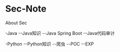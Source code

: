 # Sec-Note
About Sec

-Java
--Java知识
--Java Spring Boot
--Java代码审计

-Python
--Python知识
--爬虫
--POC
--EXP
